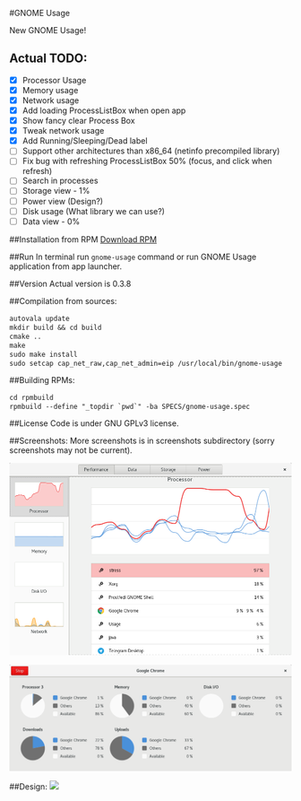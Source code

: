 #GNOME Usage

New GNOME Usage!

## Actual TODO:
- [x] Processor Usage
- [x] Memory usage
- [x] Network usage
- [x] Add loading ProcessListBox when open app 
- [x] Show fancy clear Process Box
- [x] Tweak network usage
- [x] Add Running/Sleeping/Dead label
- [ ] Support other architectures than x86_64 (netinfo precompiled library) 
- [ ] Fix bug with refreshing ProcessListBox 50% (focus, and click when refresh)
- [ ] Search in processes 
- [ ] Storage view - 1%
- [ ] Power view (Design?)
- [ ] Disk usage (What library we can use?)
- [ ] Data view - 0%

##Installation from RPM
[Download RPM](https://github.com/petr-stety-stetka/gnome-usage/releases/download/v0.3.8/gnome-usage-0.3.8-1.x86_64.rpm)

##Run
In terminal run ```gnome-usage``` command or run GNOME Usage application from app launcher.

##Version
Actual version is 0.3.8

##Compilation from sources:
```
autovala update
mkdir build && cd build
cmake ..
make
sudo make install
sudo setcap cap_net_raw,cap_net_admin=eip /usr/local/bin/gnome-usage
```

##Building RPMs:
```
cd rpmbuild
rpmbuild --define "_topdir `pwd`" -ba SPECS/gnome-usage.spec
```

##License
Code is under GNU GPLv3 license.

##Screenshots:
More screenshots is in screenshots subdirectory (sorry screenshots may not be current).

![Screenshot](screenshots/screenshot11.png?raw=true )

![Screenshot](screenshots/screenshot10.png?raw=true )

##Design:
<img src="https://raw.githubusercontent.com/gnome-design-team/gnome-mockups/master/usage/usage-wires.png">
